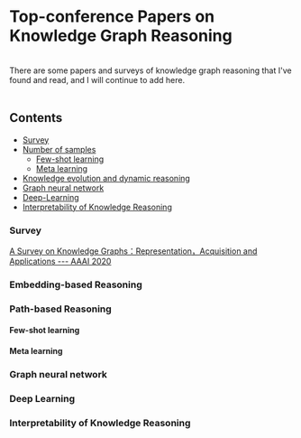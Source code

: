 # Top-conference Papers on Knowledge Graph Reasoning
<br>
There are some papers and surveys of knowledge graph reasoning that I've found and read, and I will continue to add here. 
<br>
<br>

## Contents 
* [Survey](#Survey)
* [Number of samples](#Samples)
  * [Few-shot learning](#Samples)
  * [Meta learning](#Samples)
* [Knowledge evolution and dynamic reasoning](#Dynamic)
* [Graph neural network](#Graph)
* [Deep-Learning](#DeepLearning)
* [Interpretability of Knowledge Reasoning](#Interpretability)






### Survey
[A Survey on Knowledge Graphs：Representation，Acquisition and Applications  ---  AAAI 2020](https://arxiv.org/pdf/2002.00388.pdf)

### Embedding-based Reasoning


### Path-based Reasoning 
#### Few-shot learning


#### Meta learning


### Graph neural network


### Deep Learning


### Interpretability of Knowledge Reasoning
